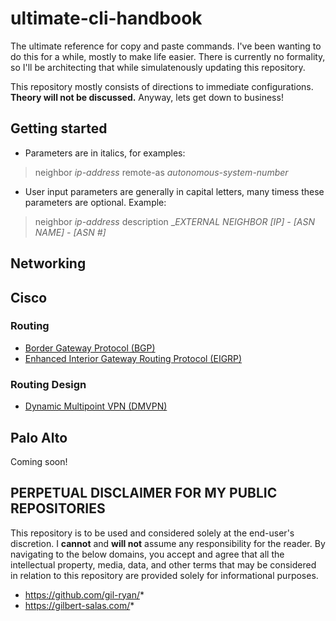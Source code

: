 # ultimate-cli-handbook

The ultimate reference for copy and paste commands. I've been wanting to do this for a while, mostly to make life easier. There is currently no formality, so I'll be architecting that while simulatenously updating this repository.

This repository mostly consists of directions to immediate configurations. __Theory will not be discussed.__ Anyway, lets get down to business!

## Getting started

* Parameters are in italics, for examples:

> neighbor _ip-address_ remote-as _autonomous-system-number_

* User input parameters are generally in capital letters, many timess these parameters are optional. Example:

> neighbor _ip-address_ description __EXTERNAL NEIGHBOR [IP] - [ASN NAME] - [ASN #]_

## Networking

## Cisco

### Routing 

* [Border Gateway Protocol (BGP)](https://github.com/gil-ryan/grs-networking-public/blob/master/ROUTING-SWITCHING/BGP/BGP.md#bgp)
* [Enhanced Interior Gateway Routing Protocol (EIGRP)](https://github.com/gil-ryan/grs-networking-public/blob/master/ROUTING-SWITCHING/EIGRP/EIGRP.md#named-eigrp-quick-config)

### Routing Design

* [Dynamic Multipoint VPN (DMVPN)](https://github.com/gil-ryan/grs-networking-public/blob/master/ROUTING-SWITCHING/DMVPN/DMVPN.md)
## Palo Alto

Coming soon!

## PERPETUAL DISCLAIMER FOR MY PUBLIC REPOSITORIES

This repository is to be used and considered solely at the end-user's discretion. I __cannot__ and __will not__ assume any responsibility for the reader. By navigating to the below domains, you accept and agree that all the intellectual property, media, data, and other terms that may be considered in relation to this repository are provided solely for informational purposes. 
 
 * https://github.com/gil-ryan/*
 * https://gilbert-salas.com/*